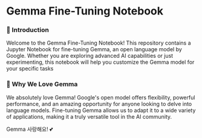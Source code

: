 # Gemma Fine-Tuning Notebook

### 🌟 Introduction
Welcome to the Gemma Fine-Tuning Notebook! This repository contains a Jupyter Notebook for fine-tuning Gemma, an open language model by Google. Whether you are exploring advanced AI capabilities or just experimenting, this notebook will help you customize the Gemma model for your specific tasks

### 💖 Why We Love Gemma
We absolutely love Gemma! Google's open model offers flexibility, powerful performance, and an amazing opportunity for anyone looking to delve into language models. Fine-tuning Gemma allows us to adapt it to a wide variety of applications, making it a truly versatile tool in the AI community.

Gemma 사랑해요! 💕
